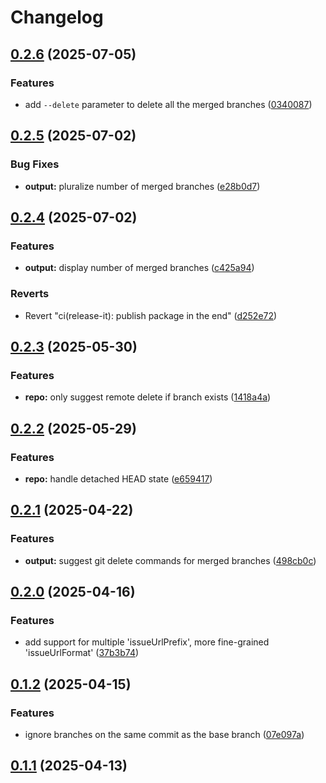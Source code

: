 # Changelog

## [0.2.6](https://github.com/VChet/git-merged-branches/compare/0.2.5...0.2.6) (2025-07-05)

### Features

* add `--delete` parameter to delete all the merged branches ([0340087](https://github.com/VChet/git-merged-branches/commit/03400876dc4ac970f072920aa2dd6b278e71f2b8))

## [0.2.5](https://github.com/VChet/git-merged-branches/compare/0.2.4...0.2.5) (2025-07-02)

### Bug Fixes

* **output:** pluralize number of merged branches ([e28b0d7](https://github.com/VChet/git-merged-branches/commit/e28b0d7dec5d6ff3213524b3a6864e08033bd07d))

## [0.2.4](https://github.com/VChet/git-merged-branches/compare/0.2.3...0.2.4) (2025-07-02)

### Features

* **output:** display number of merged branches ([c425a94](https://github.com/VChet/git-merged-branches/commit/c425a9403494fdeb8be31e8423cd7f394d819050))

### Reverts

* Revert "ci(release-it): publish package in the end" ([d252e72](https://github.com/VChet/git-merged-branches/commit/d252e721168b538939c2ef4d36bfcb5b713bca77))

## [0.2.3](https://github.com/VChet/git-merged-branches/compare/0.2.2...0.2.3) (2025-05-30)

### Features

* **repo:** only suggest remote delete if branch exists ([1418a4a](https://github.com/VChet/git-merged-branches/commit/1418a4a2cd6f9c2a03ef13529563c7fc30aa5109))

## [0.2.2](https://github.com/VChet/git-merged-branches/compare/0.2.1...0.2.2) (2025-05-29)

### Features

* **repo:** handle detached HEAD state ([e659417](https://github.com/VChet/git-merged-branches/commit/e6594175361f396a7473121511d1a806e85d26ce))

## [0.2.1](https://github.com/VChet/git-merged-branches/compare/0.2.0...0.2.1) (2025-04-22)

### Features

* **output:** suggest git delete commands for merged branches ([498cb0c](https://github.com/VChet/git-merged-branches/commit/498cb0c5b90e351e3eb6064c9bad933ec53d20ca))

## [0.2.0](https://github.com/VChet/git-merged-branches/compare/0.1.2...0.2.0) (2025-04-16)

### Features

* add support for multiple 'issueUrlPrefix', more fine-grained 'issueUrlFormat' ([37b3b74](https://github.com/VChet/git-merged-branches/commit/37b3b74e97f4b5e45a3c3b14eabb403a3fd63d54))

## [0.1.2](https://github.com/VChet/git-merged-branches/compare/0.1.1...0.1.2) (2025-04-15)

### Features

* ignore branches on the same commit as the base branch ([07e097a](https://github.com/VChet/git-merged-branches/commit/07e097ac159b47346061031350d14225ed2e5f06))

## [0.1.1](https://github.com/VChet/git-merged-branches/compare/0.1.0...0.1.1) (2025-04-13)
